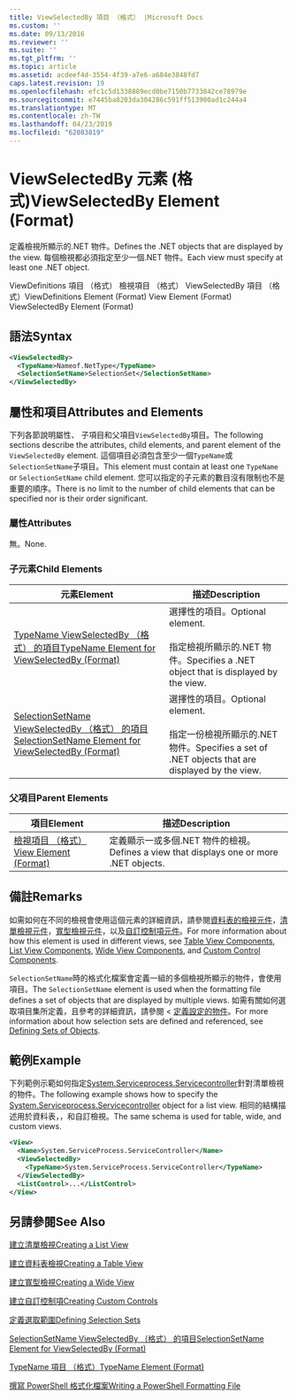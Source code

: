 ```yaml
---
title: ViewSelectedBy 項目 （格式） |Microsoft Docs
ms.custom: ''
ms.date: 09/13/2016
ms.reviewer: ''
ms.suite: ''
ms.tgt_pltfrm: ''
ms.topic: article
ms.assetid: acdeef4d-3554-4f39-a7e6-a684e3848fd7
caps.latest.revision: 19
ms.openlocfilehash: efc1c5d1338889ecd0be7150b7733842ce78979e
ms.sourcegitcommit: e7445ba8203da304286c591ff513900ad1c244a4
ms.translationtype: MT
ms.contentlocale: zh-TW
ms.lasthandoff: 04/23/2019
ms.locfileid: "62083819"
---
```

# <a name="viewselectedby-element-format"></a><span data-ttu-id="345b9-102">ViewSelectedBy 元素 (格式)</span><span class="sxs-lookup"><span data-stu-id="345b9-102">ViewSelectedBy Element (Format)</span></span>

<span data-ttu-id="345b9-103">定義檢視所顯示的.NET 物件。</span><span class="sxs-lookup"><span data-stu-id="345b9-103">Defines the .NET objects that are displayed by the view.</span></span> <span data-ttu-id="345b9-104">每個檢視都必須指定至少一個.NET 物件。</span><span class="sxs-lookup"><span data-stu-id="345b9-104">Each view must specify at least one .NET object.</span></span>

<span data-ttu-id="345b9-105">ViewDefinitions 項目 （格式） 檢視項目 （格式） ViewSelectedBy 項目 （格式）</span><span class="sxs-lookup"><span data-stu-id="345b9-105">ViewDefinitions Element (Format) View Element (Format) ViewSelectedBy Element (Format)</span></span>

## <a name="syntax"></a><span data-ttu-id="345b9-106">語法</span><span class="sxs-lookup"><span data-stu-id="345b9-106">Syntax</span></span>

```xml
<ViewSelectedBy>
  <TypeName>Nameof.NetType</TypeName>
  <SelectionSetName>SelectionSet</SelectionSetName>
</ViewSelectedBy>
```

## <a name="attributes-and-elements"></a><span data-ttu-id="345b9-107">屬性和項目</span><span class="sxs-lookup"><span data-stu-id="345b9-107">Attributes and Elements</span></span>

<span data-ttu-id="345b9-108">下列各節說明屬性、 子項目和父項目`ViewSelectedBy`項目。</span><span class="sxs-lookup"><span data-stu-id="345b9-108">The following sections describe the attributes, child elements, and parent element of the `ViewSelectedBy` element.</span></span> <span data-ttu-id="345b9-109">這個項目必須包含至少一個`TypeName`或`SelectionSetName`子項目。</span><span class="sxs-lookup"><span data-stu-id="345b9-109">This element must contain at least one `TypeName` or `SelectionSetName` child element.</span></span> <span data-ttu-id="345b9-110">您可以指定的子元素的數目沒有限制也不是重要的順序。</span><span class="sxs-lookup"><span data-stu-id="345b9-110">There is no limit to the number of child elements that can be specified nor is their order significant.</span></span>

### <a name="attributes"></a><span data-ttu-id="345b9-111">屬性</span><span class="sxs-lookup"><span data-stu-id="345b9-111">Attributes</span></span>

<span data-ttu-id="345b9-112">無。</span><span class="sxs-lookup"><span data-stu-id="345b9-112">None.</span></span>

### <a name="child-elements"></a><span data-ttu-id="345b9-113">子元素</span><span class="sxs-lookup"><span data-stu-id="345b9-113">Child Elements</span></span>

|<span data-ttu-id="345b9-114">元素</span><span class="sxs-lookup"><span data-stu-id="345b9-114">Element</span></span>|<span data-ttu-id="345b9-115">描述</span><span class="sxs-lookup"><span data-stu-id="345b9-115">Description</span></span>|
|-------------|-----------------|
|[<span data-ttu-id="345b9-116">TypeName ViewSelectedBy （格式） 的項目</span><span class="sxs-lookup"><span data-stu-id="345b9-116">TypeName Element for ViewSelectedBy (Format)</span></span>](./typename-element-for-viewselectedby-format.md)|<span data-ttu-id="345b9-117">選擇性的項目。</span><span class="sxs-lookup"><span data-stu-id="345b9-117">Optional element.</span></span><br /><br /> <span data-ttu-id="345b9-118">指定檢視所顯示的.NET 物件。</span><span class="sxs-lookup"><span data-stu-id="345b9-118">Specifies a .NET object that is displayed by the view.</span></span>|
|[<span data-ttu-id="345b9-119">SelectionSetName ViewSelectedBy （格式） 的項目</span><span class="sxs-lookup"><span data-stu-id="345b9-119">SelectionSetName Element for ViewSelectedBy (Format)</span></span>](./selectionsetname-element-for-viewselectedby-format.md)|<span data-ttu-id="345b9-120">選擇性的項目。</span><span class="sxs-lookup"><span data-stu-id="345b9-120">Optional element.</span></span><br /><br /> <span data-ttu-id="345b9-121">指定一份檢視所顯示的.NET 物件。</span><span class="sxs-lookup"><span data-stu-id="345b9-121">Specifies a set of .NET objects that are displayed by the view.</span></span>|

### <a name="parent-elements"></a><span data-ttu-id="345b9-122">父項目</span><span class="sxs-lookup"><span data-stu-id="345b9-122">Parent Elements</span></span>

|<span data-ttu-id="345b9-123">項目</span><span class="sxs-lookup"><span data-stu-id="345b9-123">Element</span></span>|<span data-ttu-id="345b9-124">描述</span><span class="sxs-lookup"><span data-stu-id="345b9-124">Description</span></span>|
|-------------|-----------------|
|[<span data-ttu-id="345b9-125">檢視項目 （格式）</span><span class="sxs-lookup"><span data-stu-id="345b9-125">View Element (Format)</span></span>](./view-element-format.md)|<span data-ttu-id="345b9-126">定義顯示一或多個.NET 物件的檢視。</span><span class="sxs-lookup"><span data-stu-id="345b9-126">Defines a view that displays one or more .NET objects.</span></span>|

## <a name="remarks"></a><span data-ttu-id="345b9-127">備註</span><span class="sxs-lookup"><span data-stu-id="345b9-127">Remarks</span></span>

<span data-ttu-id="345b9-128">如需如何在不同的檢視會使用這個元素的詳細資訊，請參閱[資料表的檢視元件](./creating-a-table-view.md)，[清單檢視元件](./creating-a-list-view.md)，[寬型檢視元件](./creating-a-wide-view.md)，以及[自訂控制項元件](./creating-custom-controls.md)。</span><span class="sxs-lookup"><span data-stu-id="345b9-128">For more information about how this element is used in different views, see [Table View Components](./creating-a-table-view.md), [List View Components](./creating-a-list-view.md), [Wide View Components](./creating-a-wide-view.md), and [Custom Control Components](./creating-custom-controls.md).</span></span>

<span data-ttu-id="345b9-129">`SelectionSetName`時的格式化檔案會定義一組的多個檢視所顯示的物件，會使用項目。</span><span class="sxs-lookup"><span data-stu-id="345b9-129">The `SelectionSetName` element is used when the formatting file defines a set of objects that are displayed by multiple views.</span></span> <span data-ttu-id="345b9-130">如需有關如何選取項目集所定義，且參考的詳細資訊，請參閱 <<c0> [ 定義設定的物件](./defining-selection-sets.md)。</span><span class="sxs-lookup"><span data-stu-id="345b9-130">For more information about how selection sets are defined and referenced, see [Defining Sets of Objects](./defining-selection-sets.md).</span></span>

## <a name="example"></a><span data-ttu-id="345b9-131">範例</span><span class="sxs-lookup"><span data-stu-id="345b9-131">Example</span></span>

<span data-ttu-id="345b9-132">下列範例示範如何指定[System.Serviceprocess.Servicecontroller](/dotnet/api/System.ServiceProcess.ServiceController)針對清單檢視的物件。</span><span class="sxs-lookup"><span data-stu-id="345b9-132">The following example shows how to specify the [System.Serviceprocess.Servicecontroller](/dotnet/api/System.ServiceProcess.ServiceController) object for a list view.</span></span> <span data-ttu-id="345b9-133">相同的結構描述用於資料表，，和自訂檢視。</span><span class="sxs-lookup"><span data-stu-id="345b9-133">The same schema is used for table, wide, and custom views.</span></span>

```xml
<View>
  <Name>System.ServiceProcess.ServiceController</Name>
  <ViewSelectedBy>
    <TypeName>System.ServiceProcess.ServiceController</TypeName>
  </ViewSelectedBy>
  <ListControl>...</ListControl>
</View>
```

## <a name="see-also"></a><span data-ttu-id="345b9-134">另請參閱</span><span class="sxs-lookup"><span data-stu-id="345b9-134">See Also</span></span>

[<span data-ttu-id="345b9-135">建立清單檢視</span><span class="sxs-lookup"><span data-stu-id="345b9-135">Creating a List View</span></span>](./creating-a-list-view.md)

[<span data-ttu-id="345b9-136">建立資料表檢視</span><span class="sxs-lookup"><span data-stu-id="345b9-136">Creating a Table View</span></span>](./creating-a-table-view.md)

[<span data-ttu-id="345b9-137">建立寬型檢視</span><span class="sxs-lookup"><span data-stu-id="345b9-137">Creating a Wide View</span></span>](./creating-a-wide-view.md)

[<span data-ttu-id="345b9-138">建立自訂控制項</span><span class="sxs-lookup"><span data-stu-id="345b9-138">Creating Custom Controls</span></span>](./creating-custom-controls.md)

[<span data-ttu-id="345b9-139">定義選取範圍</span><span class="sxs-lookup"><span data-stu-id="345b9-139">Defining Selection Sets</span></span>](./defining-selection-sets.md)

[<span data-ttu-id="345b9-140">SelectionSetName ViewSelectedBy （格式） 的項目</span><span class="sxs-lookup"><span data-stu-id="345b9-140">SelectionSetName Element for ViewSelectedBy (Format)</span></span>](./selectionsetname-element-for-viewselectedby-format.md)

[<span data-ttu-id="345b9-141">TypeName 項目 （格式）</span><span class="sxs-lookup"><span data-stu-id="345b9-141">TypeName Element (Format)</span></span>](./typename-element-for-viewselectedby-format.md)

[<span data-ttu-id="345b9-142">撰寫 PowerShell 格式化檔案</span><span class="sxs-lookup"><span data-stu-id="345b9-142">Writing a PowerShell Formatting File</span></span>](./writing-a-powershell-formatting-file.md)
